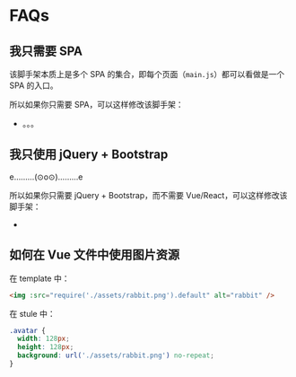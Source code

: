 # FAQs

## 我只需要 SPA

该脚手架本质上是多个 SPA 的集合，即每个页面（`main.js`）都可以看做是一个 SPA 的入口。

所以如果你只需要 SPA，可以这样修改该脚手架：

- 。。。

## 我只使用 jQuery + Bootstrap

e………(⊙o⊙)………e

所以如果你只需要 jQuery + Bootstrap，而不需要 Vue/React，可以这样修改该脚手架：

-

## 如何在 Vue 文件中使用图片资源

在 template 中：

```html
<img :src="require('./assets/rabbit.png').default" alt="rabbit" />
```

在 stule 中：

```css
.avatar {
  width: 128px;
  height: 128px;
  background: url('./assets/rabbit.png') no-repeat;
}
```
